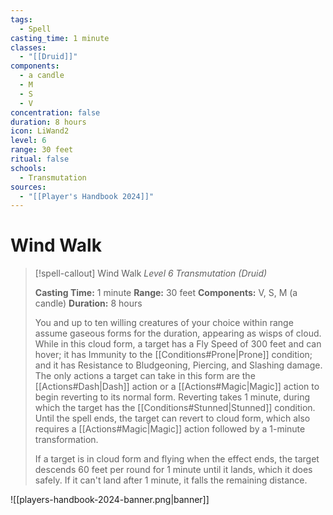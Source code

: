```yaml
---
tags:
  - Spell
casting_time: 1 minute
classes:
  - "[[Druid]]"
components:
  - a candle
  - M
  - S
  - V
concentration: false
duration: 8 hours
icon: LiWand2
level: 6
range: 30 feet
ritual: false
schools:
  - Transmutation
sources:
  - "[[Player's Handbook 2024]]"
---
```


# Wind Walk

>[!spell-callout] Wind Walk
>_Level 6 Transmutation (Druid)_
>
>**Casting Time:** 1 minute
>**Range:** 30 feet
>**Components:** V, S, M (a candle)
>**Duration:** 8 hours
>
>You and up to ten willing creatures of your choice within range assume gaseous forms for the duration, appearing as wisps of cloud. While in this cloud form, a target has a Fly Speed of 300 feet and can hover; it has Immunity to the [[Conditions#Prone\|Prone]] condition; and it has Resistance to Bludgeoning, Piercing, and Slashing damage. The only actions a target can take in this form are the [[Actions#Dash\|Dash]] action or a [[Actions#Magic\|Magic]] action to begin reverting to its normal form. Reverting takes 1 minute, during which the target has the [[Conditions#Stunned\|Stunned]] condition. Until the spell ends, the target can revert to cloud form, which also requires a [[Actions#Magic\|Magic]] action followed by a 1-minute transformation.
>
>If a target is in cloud form and flying when the effect ends, the target descends 60 feet per round for 1 minute until it lands, which it does safely. If it can't land after 1 minute, it falls the remaining distance.


![[players-handbook-2024-banner.png|banner]]
